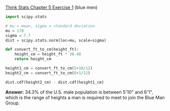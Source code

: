 [Think Stats Chapter 5 Exercise 1](http://greenteapress.com/thinkstats2/html/thinkstats2006.html#toc50) (blue men)

```python
import scipy.stats

# mu = mean, sigma = standard deviation
mu = 178
sigma = 7.7
dist = scipy.stats.norm(loc=mu, scale=sigma)

def convert_ft_to_cm(height_ft):
    height_cm = height_ft * 30.48
    return height_cm

height1_cm = convert_ft_to_cm(5+10/12)
height2_cm = convert_ft_to_cm(6+1/12)

dist.cdf(height2_cm) - dist.cdf(height1_cm)
```
**Answer:** 34.3% of the U.S. male population is between 5'10" and 6'1", which is the range of heights a man is required to meet to join the Blue Man Group.  
